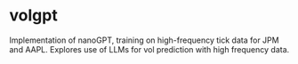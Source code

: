 # volgpt

Implementation of nanoGPT, training on high-frequency tick data for JPM and AAPL. Explores use of LLMs for vol prediction with high frequency data.
